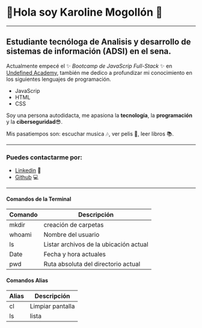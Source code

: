 # 👋Hola soy Karoline Mogollón :purple_heart:
----
## Estudiante tecnóloga de Analisis y desarrollo de sistemas de información (ADSI) en el sena. 

Actualmente empecé el ✨ _Bootcamp de JavaScrip Full-Stack_ ✨ en [Undefined Academy](https://github.com/undefined-academy), también me dedico a profundizar mi conocimiento en los siguientes lenguajes de programación.

- JavaScrip 
- HTML
- CSS

Soy una persona  autodidacta, me apasiona la **tecnología**, la **programación** y la **ciberseguridad**:sunglasses:.

Mis pasatiempos son:
escuchar musica :notes:, ver pelis :movie_camera:, leer libros :books:.

----
### Puedes contactarme por: 

- [Linkedin](https://www.linkedin.com/in/karoline-mogollon-/) 💼
- [Github](https://github.com/Karomogo26) :computer:

----
#### Comandos de la Terminal

| Comando | Descripción |
| ---------- | ---------- |
| mkdir  | creación de carpetas  |
| whoami  | Nombre del usuario  |
| ls  | Listar archivos de la ubicación actual  |
| Date  | Fecha y hora actuales  |
| pwd  | Ruta absoluta del directorio actual  |

#### Comandos Alias
 Alias | Descripción |
| ---------- | ---------- 
| cl  | Limpiar pantalla
| ls  | lista  |

